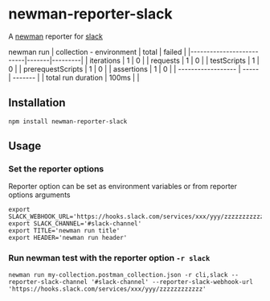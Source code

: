 # newman-reporter-slack

A [newman](https://github.com/postmanlabs/newman) reporter for [slack](https://slack.com/)

newman run
| collection - environment | total | failed  |
|--------------------------|-------|---------|
| iterations               | 1     | 0       |
| requests                 | 1     | 0       |
| testScripts              | 1     | 0       |
| prerequestScripts        | 1     | 0       |
| assertions               | 1     | 0       |
| ------------------       | ----- | ------- |
| total run duration       | 100ms |         |

## Installation
    npm install newman-reporter-slack

## Usage

### Set the reporter options

Reporter option can be set as environment variables or from reporter options arguments
```
export SLACK_WEBHOOK_URL='https://hooks.slack.com/services/xxx/yyy/zzzzzzzzzzzz'
export SLACK_CHANNEL='#slack-channel'
export TITLE='newman run title'
export HEADER='newman run header'
```

### Run newman test with the reporter option `-r slack`
    newman run my-collection.postman_collection.json -r cli,slack --reporter-slack-channel '#slack-channel' --reporter-slack-webhook-url 'https://hooks.slack.com/services/xxx/yyy/zzzzzzzzzzzz'
